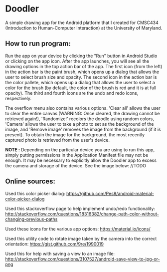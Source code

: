 # Doodler
A simple drawing app for the Android platform that I created for CMSC434 (Introduction to Human-Computer Interaction) at the University of Maryland.

## How to run program:
Run the app on your device by clicking the "Run" button in Android Studio or clicking on the app icon. After the app launches, you will 
see all the drawing options in the top action bar of the app. The first icon (from the left) in the action bar is the paint brush, 
which opens up a dialog that allows the user to select brush size and opacity. The second icon in the action bar is the color pallete, 
which opens up a dialog that allows the user to select a color for the brush (by default, the color of the brush is red and it is at full opacity). The third and fourth icons are the undo and redo icons, respectively. 

The overflow menu also contains various options. 'Clear all' allows the user to clear the entire canvas (WARNING: Once cleared, the drawing cannot be retrieved again!), 'Randomize!' recolors the doodle using random colors, 'Camera' allows the user to take a photo to set as the background of the image, and 'Remove image' removes the image from the background (if it is present). To obtain the image for the background, the most recently captured photo is retrieved from the user's device.

**NOTE :** Depending on the particular device you are using to run this app, simply putting permissions in the Application Manifest file may not be enough. It may be necessary to explicitly allow the Doodler app to excess the camera and storage of the device. See the image below: //TODO

## Online sources:

Used this color picker dialog:
https://github.com/Pes8/android-material-color-picker-dialog

Used this stackoverflow page to help implement undo/redo functionality:
http://stackoverflow.com/questions/18316382/change-path-color-without-changing-previous-paths

Used these icons for the various app options:
https://material.io/icons/

Used this utility code to rotate image taken by the camera into the correct orientation:
https://gist.github.com/9re/1990019

Used this for help with saving a view to an image file:
http://stackoverflow.com/questions/3107527/android-save-view-to-jpg-or-png


